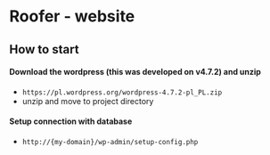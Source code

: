 # Roofer - website

## How to start
#### Download the wordpress (this was developed on v4.7.2) and unzip
- ```https://pl.wordpress.org/wordpress-4.7.2-pl_PL.zip```
- unzip and move to project directory
#### Setup connection with database
- ``` http://{my-domain}/wp-admin/setup-config.php ```